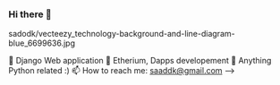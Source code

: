 ### Hi there 👋

sadodk/vecteezy_technology-background-and-line-diagram-blue_6699636.jpg



🔭 Django Web application
🌱 Etherium, Dapps developement
💬 Anything Python related :)
📫 How to reach me: saaddk@gmail.com
-->
